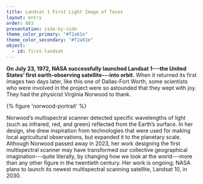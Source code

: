 ```yaml
---
title: Landsat 1 First Light Image of Texas
layout: entry
order: 603
presentation: side-by-side
theme_color_primary: "#f2a61e"
theme_color_secondary: "#f2a61e"
object:
  - id: first-landsat
---
```


**On July 23, 1972, NASA successfully launched Landsat 1---the United States’ first earth-observing satellite---into orbit.** When it returned its first images two days later, like this one of Dallas-Fort Worth, some scientists who were involved in the project were so astounded that they wept with joy. They had the physicist Virginia Norwood to thank.

{% figure 'norwood-portrait' %}

Norwood’s multispectral scanner detected specific wavelengths of light (such as infrared, red, and green) reflected from the Earth’s surface. In her design, she drew inspiration from technologies that were used for making local agricultural observations, but expanded it to the planetary scale. Although Norwood passed away in 2023, her work designing the first multispectral scanner may have transformed our collective geographical imagination---quite literally, by changing how we look at the world---more than any other figure in the twentieth century. Her work is ongoing; NASA plans to launch its newest multispectral scanning satellite, Landsat 10, in 2030.